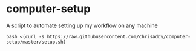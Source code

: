 # computer-setup
A script to automate setting up my workflow on any machine

`bash <(curl -s https://raw.githubusercontent.com/chrisaddy/computer-setup/master/setup.sh)`
